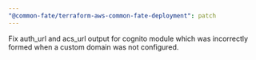 ```yaml
---
"@common-fate/terraform-aws-common-fate-deployment": patch
---
```


Fix auth_url and acs_url output for cognito module which was incorrectly formed when a custom domain was not configured.
